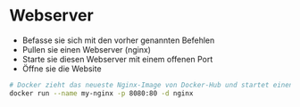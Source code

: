 # Webserver

- Befasse sie sich mit den vorher genannten Befehlen
- Pullen sie einen Webserver (nginx)
- Starte sie diesen Webserver mit einem offenen Port
- Öffne sie die Website

```sh
# Docker zieht das neueste Nginx-Image von Docker-Hub und startet einen Container
docker run --name my-nginx -p 8080:80 -d nginx
```

